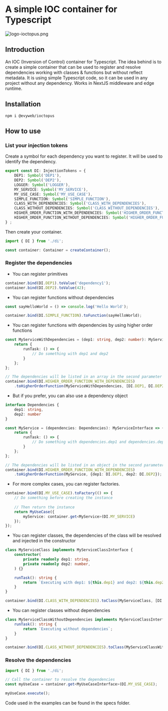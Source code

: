 # A simple IOC container for Typescript

![logo-ioctopus.png](assets/logo-ioctopus.png)

## Introduction
An IOC (Inversion of Control) container for Typescript. 
The idea behind is to create a simple container that can be used to register and resolve dependencies working with classes & functions but without reflect metadata.
It is using simple Typescript code, so it can be used in any project without any dependency.
Works in NextJS middleware and edge runtime.

## Installation
```npm i @evyweb/ioctopus```

## How to use

### List your injection tokens
Create a symbol for each dependency you want to register. It will be used to identify the dependency.

```typescript
export const DI: InjectionTokens = {
    DEP1: Symbol('DEP1'),
    DEP2: Symbol('DEP2'),
    LOGGER: Symbol('LOGGER'),
    MY_SERVICE: Symbol('MY_SERVICE'),
    MY_USE_CASE: Symbol('MY_USE_CASE'),
    SIMPLE_FUNCTION: Symbol('SIMPLE_FUNCTION'),
    CLASS_WITH_DEPENDENCIES: Symbol('CLASS_WITH_DEPENDENCIES'),
    CLASS_WITHOUT_DEPENDENCIES: Symbol('CLASS_WITHOUT_DEPENDENCIES'),
    HIGHER_ORDER_FUNCTION_WITH_DEPENDENCIES: Symbol('HIGHER_ORDER_FUNCTION_WITH_DEPENDENCIES'),
    HIGHER_ORDER_FUNCTION_WITHOUT_DEPENDENCIES: Symbol('HIGHER_ORDER_FUNCTION_WITHOUT_DEPENDENCIES')
} ;
```
Then create your container.

```typescript
import { DI } from './di';

const container: Container = createContainer();
```

### Register the dependencies

- You can register primitives
```typescript
container.bind(DI.DEP1).toValue('dependency1');
container.bind(DI.DEP2).toValue(42);
```

- You can register functions without dependencies
```typescript
const sayHelloWorld = () => console.log('Hello World');

container.bind(DI.SIMPLE_FUNCTION).toFunction(sayHelloWorld);
```

- You can register functions with dependencies by using higher order functions
```typescript
const MyServiceWithDependencies = (dep1: string, dep2: number): MyServiceWithDependenciesInterface => {
    return {
        runTask: () => {
            // Do something with dep1 and dep2
        }
    };
};

// The dependencies will be listed in an array in the second parameter
container.bind(DI.HIGHER_ORDER_FUNCTION_WITH_DEPENDENCIES)
    .toHigherOrderFunction(MyServiceWithDependencies, [DI.DEP1, DI.DEP2]);
```

- But if you prefer, you can also use a dependency object

```typescript
interface Dependencies {
    dep1: string,
    dep2: number
}

const MyService = (dependencies: Dependencies): MyServiceInterface => {
    return {
        runTask: () => {
            // Do something with dependencies.dep1 and dependencies.dep2
        }
    };
};

// The dependencies will be listed in an object in the second parameter
container.bind(DI.HIGHER_ORDER_FUNCTION_WITH_DEPENDENCIES)
    .toHigherOrderFunction(MyService, {dep1: DI.DEP1, dep2: DI.DEP2});
```

- For more complex cases, you can register factories.
    
```typescript
container.bind(DI.MY_USE_CASE).toFactory(() => {
    // Do something before creating the instance
     
    // Then return the instance
    return MyUseCase({
        myService: container.get<MyService>(DI.MY_SERVICE)
    });
});
```

- You can register classes, the dependencies of the class will be resolved and injected in the constructor

```typescript
class MyServiceClass implements MyServiceClassInterface {
    constructor(
        private readonly dep1: string,
        private readonly dep2: number,
    ) {}

    runTask(): string {
        return `Executing with dep1: ${this.dep1} and dep2: ${this.dep2}`;
    }
}

container.bind(DI.CLASS_WITH_DEPENDENCIES).toClass(MyServiceClass, [DI.DEP1, DI.DEP2]);
```

- You can register classes without dependencies
```typescript
class MyServiceClassWithoutDependencies implements MyServiceClassInterface {
    runTask(): string {
        return `Executing without dependencies`;
    }
}

container.bind(DI.CLASS_WITHOUT_DEPENDENCIES).toClass(MyServiceClassWithoutDependencies);
```

### Resolve the dependencies

```typescript
import { DI } from './di';

// Call the container to resolve the dependencies
const myUseCase = container.get<MyUseCaseInterface>(DI.MY_USE_CASE);

myUseCase.execute();
```

Code used in the examples can be found in the specs folder.
